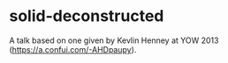 solid-deconstructed
===================

A talk based on one given by Kevlin Henney at YOW 2013 (https://a.confui.com/-AHDpaupy).
